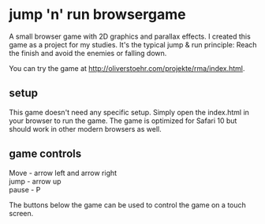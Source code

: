 # jump 'n' run browsergame
A small browser game with 2D graphics and parallax effects.
I created this game as a project for my studies.
It's the typical jump & run principle: Reach the finish and avoid the enemies or falling down.

You can try the game at http://oliverstoehr.com/projekte/rma/index.html.

## setup
This game doesn't need any specific setup. Simply open the index.html in your browser to run the game.
The game is optimized for Safari 10 but should work in other modern browsers as well.

## game controls
Move - arrow left and arrow right  
jump - arrow up  
pause - P

The buttons below the game can be used to control the game on a touch screen.
